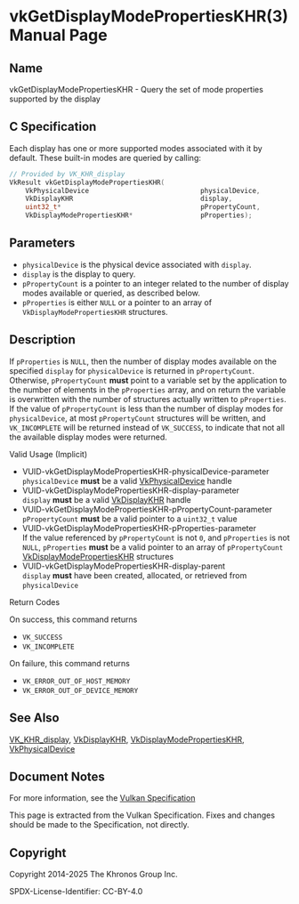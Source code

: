 # vkGetDisplayModePropertiesKHR(3) Manual Page

## Name

vkGetDisplayModePropertiesKHR - Query the set of mode properties supported by the display



## [](#_c_specification)C Specification

Each display has one or more supported modes associated with it by default. These built-in modes are queried by calling:

```c++
// Provided by VK_KHR_display
VkResult vkGetDisplayModePropertiesKHR(
    VkPhysicalDevice                            physicalDevice,
    VkDisplayKHR                                display,
    uint32_t*                                   pPropertyCount,
    VkDisplayModePropertiesKHR*                 pProperties);
```

## [](#_parameters)Parameters

- `physicalDevice` is the physical device associated with `display`.
- `display` is the display to query.
- `pPropertyCount` is a pointer to an integer related to the number of display modes available or queried, as described below.
- `pProperties` is either `NULL` or a pointer to an array of `VkDisplayModePropertiesKHR` structures.

## [](#_description)Description

If `pProperties` is `NULL`, then the number of display modes available on the specified `display` for `physicalDevice` is returned in `pPropertyCount`. Otherwise, `pPropertyCount` **must** point to a variable set by the application to the number of elements in the `pProperties` array, and on return the variable is overwritten with the number of structures actually written to `pProperties`. If the value of `pPropertyCount` is less than the number of display modes for `physicalDevice`, at most `pPropertyCount` structures will be written, and `VK_INCOMPLETE` will be returned instead of `VK_SUCCESS`, to indicate that not all the available display modes were returned.

Valid Usage (Implicit)

- [](#VUID-vkGetDisplayModePropertiesKHR-physicalDevice-parameter)VUID-vkGetDisplayModePropertiesKHR-physicalDevice-parameter  
  `physicalDevice` **must** be a valid [VkPhysicalDevice](https://registry.khronos.org/vulkan/specs/latest/man/html/VkPhysicalDevice.html) handle
- [](#VUID-vkGetDisplayModePropertiesKHR-display-parameter)VUID-vkGetDisplayModePropertiesKHR-display-parameter  
  `display` **must** be a valid [VkDisplayKHR](https://registry.khronos.org/vulkan/specs/latest/man/html/VkDisplayKHR.html) handle
- [](#VUID-vkGetDisplayModePropertiesKHR-pPropertyCount-parameter)VUID-vkGetDisplayModePropertiesKHR-pPropertyCount-parameter  
  `pPropertyCount` **must** be a valid pointer to a `uint32_t` value
- [](#VUID-vkGetDisplayModePropertiesKHR-pProperties-parameter)VUID-vkGetDisplayModePropertiesKHR-pProperties-parameter  
  If the value referenced by `pPropertyCount` is not `0`, and `pProperties` is not `NULL`, `pProperties` **must** be a valid pointer to an array of `pPropertyCount` [VkDisplayModePropertiesKHR](https://registry.khronos.org/vulkan/specs/latest/man/html/VkDisplayModePropertiesKHR.html) structures
- [](#VUID-vkGetDisplayModePropertiesKHR-display-parent)VUID-vkGetDisplayModePropertiesKHR-display-parent  
  `display` **must** have been created, allocated, or retrieved from `physicalDevice`

Return Codes

On success, this command returns

- `VK_SUCCESS`
- `VK_INCOMPLETE`

On failure, this command returns

- `VK_ERROR_OUT_OF_HOST_MEMORY`
- `VK_ERROR_OUT_OF_DEVICE_MEMORY`

## [](#_see_also)See Also

[VK\_KHR\_display](https://registry.khronos.org/vulkan/specs/latest/man/html/VK_KHR_display.html), [VkDisplayKHR](https://registry.khronos.org/vulkan/specs/latest/man/html/VkDisplayKHR.html), [VkDisplayModePropertiesKHR](https://registry.khronos.org/vulkan/specs/latest/man/html/VkDisplayModePropertiesKHR.html), [VkPhysicalDevice](https://registry.khronos.org/vulkan/specs/latest/man/html/VkPhysicalDevice.html)

## [](#_document_notes)Document Notes

For more information, see the [Vulkan Specification](https://registry.khronos.org/vulkan/specs/latest/html/vkspec.html#vkGetDisplayModePropertiesKHR)

This page is extracted from the Vulkan Specification. Fixes and changes should be made to the Specification, not directly.

## [](#_copyright)Copyright

Copyright 2014-2025 The Khronos Group Inc.

SPDX-License-Identifier: CC-BY-4.0